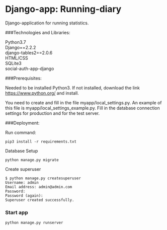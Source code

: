 # Django-app: Running-diary
Django-application for running statistics.

###Technologies and Libraries:

Python3.7
\
Django==2.2.2
\
django-tables2==2.0.6
\
HTML/CSS
\
SQLite3
\
social-auth-app-django

###Prerequisites:

Needed to be installed Python3. If not installed, download the link https://www.python.org/ and install.

You need to create and fill in the file myapp/local_settings.py. An example of this file is myapp/local_settings_example.py. Fill in the database connection settings for production and for the test server.

###Deployment:
            
Run command:

```
pip3 install -r requirements.txt
```

Database Setup

```
python manage.py migrate
```

Create superuser

```
$ python manage.py createsuperuser
Username: admin
Email address: admin@admin.com
Password:
Password (again):
Superuser created successfully.
```

### Start app

```
python manage.py runserver
```